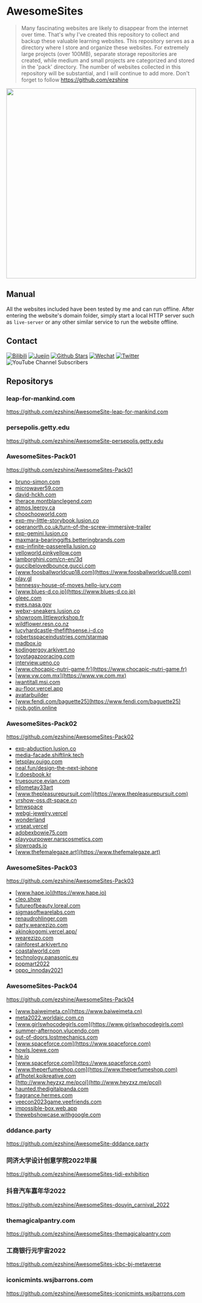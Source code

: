 # AwesomeSites

> Many fascinating websites are likely to disappear from the internet over time. That's why I've created this repository to collect and backup these valuable learning websites. This repository serves as a directory where I store and organize these websites. For extremely large projects (over 100MB), separate storage repositories are created, while medium and small projects are categorized and stored in the 'pack' directory. The number of websites collected in this repository will be substantial, and I will continue to add more. Don't forget to follow https://github.com/ezshine

<img src='https://api.star-history.com/svg?repos=ezshine/AwesomeSites&type=Date' style='width:500px;height:auto'/>

## Manual

All the websites included have been tested by me and can run offline. After entering the website's domain folder, simply start a local HTTP server such as `live-server` or any other similar service to run the website offline.

## Contact

<p>

[![Bilibili](https://img.shields.io/badge/dynamic/json?labelColor=FE7398&logo=bilibili&logoColor=white&label=哔哩哔哩&color=00aeec&query=%24.data.totalSubs&url=https%3A%2F%2Fapi.spencerwoo.com%2Fsubstats%2F%3Fsource%3Dbilibili%26queryKey%3D422646817)](https://space.bilibili.com/422646817)
[![Juejin](https://img.shields.io/badge/dynamic/json?label=稀土掘金&logo=bytedance&logoColor=white&query=%24.data.follower_count&url=https%3A%2F%2Fapi.juejin.cn%2Fuser_api%2Fv1%2Fuser%2Fget%3Fuser_id%3D2955079655898093)](https://juejin.cn/user/2955079655898093)
[![Github Stars](https://img.shields.io/github/stars/ezshine?color=faf408&label=Github%20Star&logo=github)](https://github.com/ezshine)
[![Wechat](https://img.shields.io/badge/-%E5%A4%A7%E5%B8%85%E8%80%81%E7%8C%BF-07c160?logo=wechat&logoColor=white&label=公众号)](https://open.weixin.qq.com/qr/code?username=ezfullstack)
[![Twitter](https://img.shields.io/twitter/url/https/twitter.com/ezshine.svg?style=social&label=Follow%20%40ezshine)](https://twitter.com/ezshine)
![YouTube Channel Subscribers](https://img.shields.io/youtube/channel/subscribers/UCNxA8E0jYm1vGTz0otLh4Lg)
  
</p>

## Repositorys

### leap-for-mankind.com
https://github.com/ezshine/AwesomeSite-leap-for-mankind.com

### persepolis.getty.edu
https://github.com/ezshine/AwesomeSite-persepolis.getty.edu

### AwesomeSites-Pack01
https://github.com/ezshine/AwesomeSites-Pack01

- [bruno-simon.com](https://bruno-simon.com)
- [microwaver59.com](https://microwaver59.com)
- [david-hckh.com](https://david-hckh.com)
- [therace.montblanclegend.com](https://therace.montblanclegend.com)
- [atmos.leeroy.ca](https://atmos.leeroy.ca)
- [choochooworld.com](https://choochooworld.com)
- [exp-my-little-storybook.lusion.co](https://exp-my-little-storybook.lusion.co)
- [operanorth.co.uk/turn-of-the-screw-immersive-trailer](https://operanorth.co.uk/turn-of-the-screw-immersive-trailer)
- [exp-gemini.lusion.co](https://exp-gemini.lusion.co)
- [maxmara-bearinggifts.betteringbrands.com](https://maxmara-bearinggifts.betteringbrands.com)
- [exp-infinite-passerella.lusion.co](https://exp-infinite-passerella.lusion.co)
- [yelloworld.pinkyellow.com](https://yelloworld.pinkyellow.com)
- [lamborghini.com/cn-en/3d](https://lamborghini.com/cn-en/3d)
- [guccibelovedbounce.gucci.com](https://guccibelovedbounce.gucci.com)
- [www.foosballworldcup18.com](https://www.foosballworldcup18.com)
- [play.gl](https://play.gl)
- [hennessy-house-of-moves.hello-jury.com](https://hennessy-house-of-moves.hello-jury.com)
- [www.blues-d.co.jp](https://www.blues-d.co.jp)
- [gleec.com](https://gleec.com)
- [eyes.nasa.gov](https://eyes.nasa.gov)
- [webxr-sneakers.lusion.co](https://webxr-sneakers.lusion.co)
- [showroom.littleworkshop.fr](https://showroom.littleworkshop.fr)
- [wildflower.resn.co.nz](https://wildflower.resn.co.nz)
- [lucyhardcastle-thefifthsense.i-d.co](https://lucyhardcastle-thefifthsense.i-d.co)
- [robertsspaceindustries.com/starmap](https://robertsspaceindustries.com/starmap)
- [madbox.io](https://madbox.io)
- [kodingergoy.arkivert.no](https://kodingergoy.arkivert.no)
- [toyotagazooracing.com](https://toyotagazooracing.com)
- [interview.ueno.co](https://interview.ueno.co)
- [www.chocapic-nutri-game.fr](https://www.chocapic-nutri-game.fr)
- [www.vw.com.mx](https://www.vw.com.mx)
- [iwantitall.msi.com](https://iwantitall.msi.com)
- [au-floor.vercel.app](https://au-floor.vercel.app)
- [avatarbuilder](https://avatarbuilder)
- [www.fendi.com/baguette25](https://www.fendi.com/baguette25)
- [njcb.gotin.online](https://njcb.gotin.online)

### AwesomeSites-Pack02
https://github.com/ezshine/AwesomeSites-Pack02

- [exp-abduction.lusion.co](https://exp-abduction.lusion.co)
- [media-facade.shiftlink.tech](https://media-facade.shiftlink.tech)
- [letsplay.ouigo.com](https://letsplay.ouigo.com)
- [neal.fun/design-the-next-iphone](https://neal.fun/design-the-next-iphone)
- [lr.doesbook.kr](https://lr.doesbook.kr)
- [truesource.evian.com](https://truesource.evian.com)
- [ellometay33art](https://ellometay33art)
- [www.thepleasurepursuit.com](https://www.thepleasurepursuit.com)
- [vrshow-oss.dt-space.cn](https://vrshow-oss.dt-space.cn)
- [bmwspace](https://bmwspace)
- [webgi-jewelry.vercel](https://webgi-jewelry.vercel)
- [wonderland](https://wonderland)
- [vrseat.vercel](https://vrseat.vercel)
- [adobexbowie75.com](https://adobexbowie75.com)
- [playyourpower.narscosmetics.com](https://playyourpower.narscosmetics.com)
- [slowroads.io](https://slowroads.io)
- [www.thefemalegaze.art](https://www.thefemalegaze.art)

### AwesomeSites-Pack03
https://github.com/ezshine/AwesomeSites-Pack03

- [www.hape.io](https://www.hape.io)
- [cleo.show](https://cleo.show)
- [futureofbeauty.loreal.com](https://futureofbeauty.loreal.com)
- [sigmasoftwarelabs.com](https://sigmasoftwarelabs.com)
- [renaudrohlinger.com](https://renaudrohlinger.com)
- [party.wearezizo.com](https://party.wearezizo.com)
- [akinokogomi.vercel.app/](https://akinokogomi.vercel.app/)
- [wearezizo.com](https://wearezizo.com)
- [rainforest.arkivert.no](https://rainforest.arkivert.no)
- [coastalworld.com](https://coastalworld.com)
- [technology.panasonic.eu](https://technology.panasonic.eu)
- [popmart2022](https://popmart2022)
- [oppo_innoday2021](https://oppo_innoday2021)

### AwesomeSites-Pack04
https://github.com/ezshine/AwesomeSites-Pack04

- [www.baiweimeta.cn](https://www.baiweimeta.cn)
- [meta2022.worldaic.com.cn](https://meta2022.worldaic.com.cn)
- [www.girlswhocodegirls.com](https://www.girlswhocodegirls.com)
- [summer-afternoon.vlucendo.com](https://summer-afternoon.vlucendo.com)
- [out-of-doors.lostmechanics.com](https://out-of-doors.lostmechanics.com)
- [www.spaceforce.com](https://www.spaceforce.com)
- [howls.loewe.com](https://howls.loewe.com)
- [hle.io](https://hle.io)
- [www.spaceforce.com](https://www.spaceforce.com)
- [www.theperfumeshop.com](https://www.theperfumeshop.com)
- [af1hotel.koikreative.com](https://af1hotel.koikreative.com)
- [http://www.heyzxz.me/pcol](http://www.heyzxz.me/pcol)
- [haunted.thedigitalpanda.com](http://haunted.thedigitalpanda.com)
- [fragrance.hermes.com](fragrance.hermes.com)
- [veecon2023game.veefriends.com](veecon2023game.veefriends.com)
- [impossible-box.web.app](impossible-box.web.app)
- [thewebshowcase.withgoogle.com](thewebshowcase.withgoogle.com)


### dddance.party
https://github.com/ezshine/AwesomeSite-dddance.party

### 同济大学设计创意学院2022毕展
https://github.com/ezshine/AwesomeSites-tjdi-exhibition

### 抖音汽车嘉年华2022
https://github.com/ezshine/AwesomeSites-douyin_carnival_2022

### themagicalpantry.com
https://github.com/ezshine/AwesomeSites-themagicalpantry.com

### 工商银行元宇宙2022
https://github.com/ezshine/AwesomeSites-icbc-bj-metaverse

### iconicmints.wsjbarrons.com
https://github.com/ezshine/AwesomeSites-iconicmints.wsjbarrons.com
